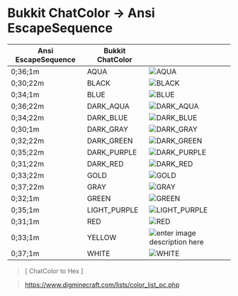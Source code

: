 # Bukkit ChatColor -> Ansi EscapeSequence
|Ansi EscapeSequence|Bukkit ChatColor||
|--|--|--|
|0;36;1m|AQUA|![AQUA](http://placehold.it/100x20/55FFFF/55FFFF/)|
|0;30;22m|BLACK|![BLACK](http://placehold.it/100x20/000/000/)|
|0;34;1m|BLUE|![BLUE](http://placehold.it/100x20/5555FF/5555FF/)|
|0;36;22m|DARK_AQUA|![DARK_AQUA](http://placehold.it/100x20/00AAAA/00AAAA/)|
|0;34;22m|DARK_BLUE|![DARK_BLUE](http://placehold.it/100x20/0000AA/0000AA/)|
|0;30;1m|DARK_GRAY|![DARK_GRAY](http://placehold.it/100x20/555555/555555/)|
|0;32;22m|DARK_GREEN|![DARK_GREEN](http://placehold.it/100x20/00AA00/00AA00/)|
|0;35;22m|DARK_PURPLE|![DARK_PURPLE](http://placehold.it/100x20/AA00AA/AA00AA/)|
|0;31;22m|DARK_RED|![DARK_RED](http://placehold.it/100x20/AA0000/AA0000/)|
|0;33;22m|GOLD|![GOLD](http://placehold.it/100x20/FFAA00/FFAA00/)|
|0;37;22m|GRAY|![GRAY](http://placehold.it/100x20/AAAAAA/AAAAAA/)|
|0;32;1m|GREEN|![GREEN](http://placehold.it/100x20/55FF55/55FF55/)|
|0;35;1m|LIGHT_PURPLE|![LIGHT_PURPLE](http://placehold.it/100x20/FF55FF/FF55FF/)|
|0;31;1m|RED|![RED](http://placehold.it/100x20/FF5555/FF5555/)|
|0;33;1m|YELLOW|![enter image description here](http://placehold.it/100x20/FFFF55/FFFF55/)|
|0;37;1m|WHITE|![WHITE](http://placehold.it/100x20/FFF/FFF/)|
> [ ChatColor to Hex ]

> https://www.digminecraft.com/lists/color_list_pc.php
